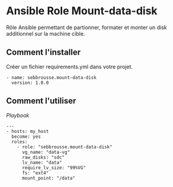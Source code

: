 # Ansible Role Mount-data-disk

Rôle Ansible permettant de partionner, formater et monter un disk additionnel sur la machine cible. 

## Comment l'installer

Créer un fichier requirements.yml dans votre projet.

```
- name: sebbrousse.mount-data-disk
  version: 1.0.0
```


## Comment l'utiliser

*Playbook*

```
---
- hosts: my_host
  become: yes
  roles:
    - role: "sebbrousse.mount-data-disk"
      vg_name: "data-vg"
      raw_disks: "sdc"
      lv_name: "data"
      require_lv_size: "99%VG"
      fs: "ext4"
      mount_point: "/data"
```

